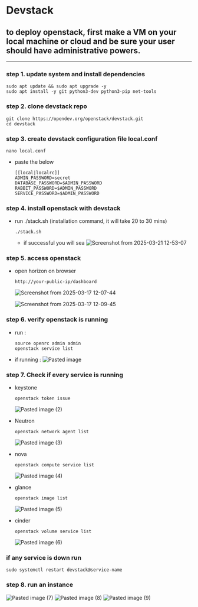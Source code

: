 # Devstack
## to deploy openstack, first make a VM on your local machine or cloud and be sure your user should have administrative powers.
---
### step 1. update system and install dependencies
```
sudo apt update && sudo apt upgrade -y
sudo apt install -y git python3-dev python3-pip net-tools
```

### step 2. clone devstack repo
```
git clone https://opendev.org/openstack/devstack.git
cd devstack
```


### step 3. create devstack configuration file local.conf
```
nano local.conf
```
- paste the below
  ```
  [[local|localrc]]
  ADMIN_PASSWORD=secret
  DATABASE_PASSWORD=$ADMIN_PASSWORD
  RABBIT_PASSWORD=$ADMIN_PASSWORD
  SERVICE_PASSWORD=$ADMIN_PASSWORD
  ```

### step 4. install openstack with devstack
- run ./stack.sh (installation command, it will take 20 to 30 mins)
  ```
  ./stack.sh
  ```
  - if successful you will sea
    ![Screenshot from 2025-03-21 12-53-07](https://github.com/user-attachments/assets/26da0f95-1a9e-406a-b551-d19eea527563)


### step 5. access openstack 
- open horizon on browser
  ```
  http://your-public-ip/dashboard
  ```
  ![Screenshot from 2025-03-17 12-07-44](https://github.com/user-attachments/assets/56da2da9-b9cc-418f-a199-83be030f9931)

  ![Screenshot from 2025-03-17 12-09-45](https://github.com/user-attachments/assets/27f787b0-66a2-4701-ba62-2f86c4233659)

### step 6. verify openstack is running
- run :
  ```
  source openrc admin admin
  openstack service list
  ```
- if running :
  ![Pasted image](https://github.com/user-attachments/assets/079f6a00-a3c9-4fdd-bed4-71c2f207a2e2)


### step 7. Check if every service is running 
- keystone
  ```
  openstack token issue
  ```
  ![Pasted image (2)](https://github.com/user-attachments/assets/a132ca1b-5c26-486e-ae6f-1f8a4db1bfa9)

  
- Neutron
  ```
  openstack network agent list
  ```
  ![Pasted image (3)](https://github.com/user-attachments/assets/c56455a2-ce03-4d19-80c2-01752ee15791)

- nova
  ```
  openstack compute service list
  ```
  ![Pasted image (4)](https://github.com/user-attachments/assets/d10473c7-c1b9-4103-b428-8430916140da)

- glance
  ```
  openstack image list
  ```
  ![Pasted image (5)](https://github.com/user-attachments/assets/06614d76-ee99-4c00-8413-e2cbb14ce163)
  
- cinder
  ```
  openstack volume service list
  ```
  ![Pasted image (6)](https://github.com/user-attachments/assets/c04c816f-f3bd-48a1-befd-3512592e4184)
  

### if any service is down run 
```
sudo systemctl restart devstack@service-name
```

### step 8. run an instance
![Pasted image (7)](https://github.com/user-attachments/assets/b401450d-2800-41d3-9ac1-db960ea07e9b)
![Pasted image (8)](https://github.com/user-attachments/assets/12c0e232-fb33-4831-a694-dbd67eb8d6ad)
![Pasted image (9)](https://github.com/user-attachments/assets/48d932ae-f61e-460e-8d9f-7d2fe95dc395)

